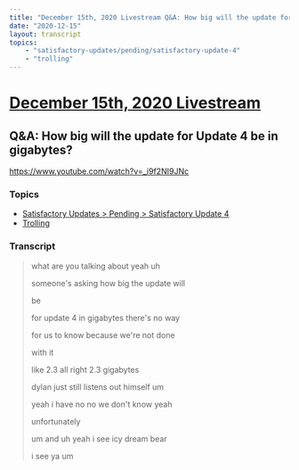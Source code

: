 ```yaml
---
title: "December 15th, 2020 Livestream Q&A: How big will the update for Update 4 be in gigabytes?"
date: "2020-12-15"
layout: transcript
topics:
    - "satisfactory-updates/pending/satisfactory-update-4"
    - "trolling"
---
```

# [December 15th, 2020 Livestream](../2020-12-15.md)
## Q&A: How big will the update for Update 4 be in gigabytes?
https://www.youtube.com/watch?v=_i9f2NI9JNc

### Topics
* [Satisfactory Updates > Pending > Satisfactory Update 4](../topics/satisfactory-updates/pending/satisfactory-update-4.md)
* [Trolling](../topics/trolling.md)

### Transcript

> what are you talking about yeah uh
>
> someone's asking how big the update will
>
> be
>
> for update 4 in gigabytes there's no way
>
> for us to know because we're not done
>
> with it
>
> like 2.3 all right 2.3 gigabytes
>
> dylan just still listens out himself um
>
> yeah i have no no we don't know yeah
>
> unfortunately
>
> um and uh yeah i see icy dream bear
>
> i see ya um
>
